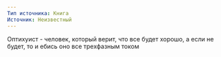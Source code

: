```yaml
---
Тип источника: Книга
Источник: Неизвестный
---
```

Оптихуист - человек, который верит, что все будет хорошо, а если не будет, то и ебись оно все трехфазным током
